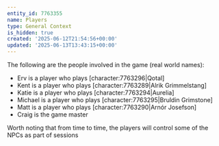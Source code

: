 ```yaml
---
entity_id: 7763355
name: Players
type: General Context
is_hidden: true
created: '2025-06-12T21:54:56+00:00'
updated: '2025-06-13T13:43:15+00:00'
---
```


The following are the people involved in the game (real world names):

- Erv is a player who plays [character:7763296|Qotal]
- Kent is a player who plays [character:7763289|Alrik Grimmelstang]
- Katie is a player who plays [character:7763294|Aurelia]
- Michael is a player who plays [character:7763295|Bruldin Grimstone]
- Matt is a player who plays [character:7763290|Arnór Josefson]
- Craig is the game master

Worth noting that from time to time, the players will control some of the NPCs as part of sessions
